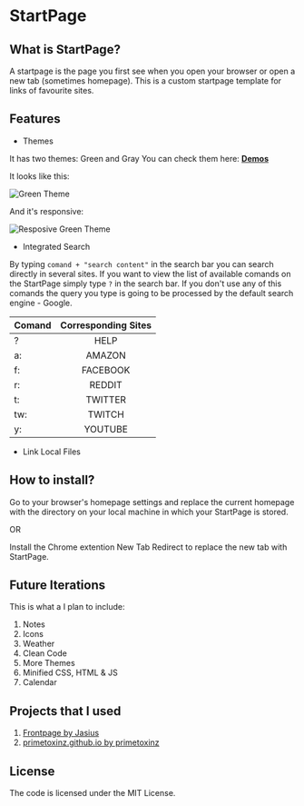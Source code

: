 # StartPage

## What is StartPage?

A startpage is the page you first see when you open your browser or open a new tab (sometimes homepage).
This is a custom startpage template for links of favourite sites.

## Features

+ Themes

It has two themes: Green and Gray
You can check them here: [**Demos**](https://mlvnt.github.io/StartPage/)

It looks like this:

![Green Theme](https://github.com/mlvnt/StartPage/raw/master/assets/images/green-theme.png)

And it's responsive:

![Resposive Green Theme](https://github.com/mlvnt/StartPage/raw/master/assets/images/green-theme-responsive.png)

+ Integrated Search

By typing `comand + "search content"` in the search bar you can search directly in several sites.
If you want to view the list of available comands on the StartPage simply type `?` in the search bar.
If you don't use any of this comands the query you type is going to be processed by the default search engine - Google.

| Comand      | Corresponding Sites          |
| ------------- |:-------------:|
| ?      | HELP |
| a:      | AMAZON     |
| f: | FACEBOOK      |
| r:      | REDDIT |
| t:      | TWITTER     |
| tw: | TWITCH      |
| y: | YOUTUBE      |  

+ Link Local Files

## How to install?

Go to your browser's homepage settings and replace the current homepage with the
directory on your local machine in which your StartPage is stored. 

OR

Install the Chrome extention New Tab Redirect to replace the new tab with StartPage.

## Future Iterations

This is what a I plan to include:

1. Notes
2. Icons
3. Weather
4. Clean Code
5. More Themes
6. Minified CSS, HTML & JS
7. Calendar

## Projects that I used

1. [Frontpage by Jasius](https://github.com/Jasius/Frontpage) 
2. [primetoxinz.github.io by primetoxinz](https://github.com/primetoxinz/primetoxinz.github.io) 

## License

The code is licensed under the MIT License.


